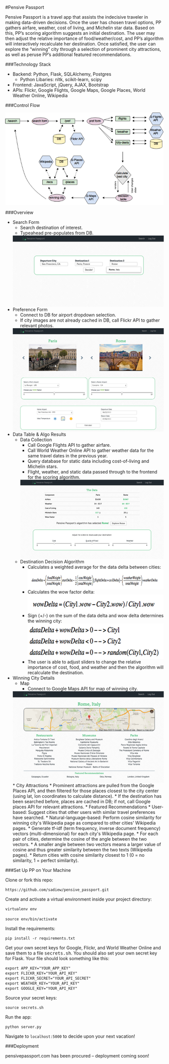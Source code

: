 #Pensive Passport

Pensive Passport is a travel app that assists the indecisive traveler in making data-driven decisions.  Once the user has chosen travel options, PP gathers airfare, weather, cost of living, and Michelin star data.  Based on this, PP’s scoring algorithm suggests an initial destination.  The user may then adjust the relative importance of food/weather/cost, and PP’s algorithm will interactively recalculate her destination.  Once satisfied, the user can explore the “winning” city through a selection of prominent city attractions, as well as peruse PP’s additional featured recommendations.

###Technology Stack
* Backend: Python, Flask, SQLAlchemy, Postgres
  * Python Libaries: nltk, scikit-learn, scipy
* Frontend: JavaScript, jQuery, AJAX, Bootstrap
* APIs: Flickr, Google Flights, Google Maps, Google Places, World Weather Online, Wikipedia

###Control Flow
<p align="center">
  <img align="center" src="/static/images/control-flow.png">
</p>

###Overview
* Search Form
  * Search destination of interest.
  * Typeahead pre-populates from DB.
  <img align="center" src="/static/images/search-screenshot.png">
* Preference Form
  * Connect to DB for airport dropdown selection.
  * If city images are not already cached in DB, call Flickr API to gather relevant photos.
  <img align="center" src="/static/images/pref-form-screenshot.png">
* Data Table & Algo Results
  * Data Collection
    * Call Google Flights API to gather airfare.
    * Call World Weather Online API to gather weather data for the same travel dates in the previous year.
    * Query database for static data including cost-of-living and Michelin stars.
    * Flight, weather, and static data passed through to the frontend for the scoring algorithm.
    <img align="center" src="/static/images/data-table-screenshot.png">
  * Destination Decision Algorithm
    * Calculates a weighted average for the data delta between cities:
      <img align="center" src="/static/images/data-delta.png">
    * Calculates the wow factor delta:
      <img align="center" src="/static/images/wow-delta.png">
    * Sign (+/-) on the sum of the data delta and wow delta determines the winning city:
      <img align="center" src="/static/images/winning-city-equation.png">
    * The user is able to adjust sliders to change the relative importance of cost, food, and weather and then the algorithm will recalculate the destination.
* Winning City Details
  * Map
    * Connect to Google Maps API for map of winning city.
  <img align="center" src="/static/images/city-details-screenshot.png">
  * City Attractions
    * Prominent attractions are pulled from the Google Places API, and then filtered for those places closest to the city center (using lat, lon coordinates to calculate distance).
    * If the destination has been searched before, places are cached in DB; if not, call Google places API for relevant attractions.
  * Featured Recommendations
    * User-based: Suggest cities that other users with similar travel preferences have searched.
    * Natural-language-based: Perform cosine similarity for winning city's Wikipedia page as compared to other cities' Wikipedia pages.
      * Generate tf-idf (term frequency, inverse document frequency) vectors (multi-dimensional) for each city's Wikipedia page.
      * For each pair of cities, determine the cosine of the angle between the two vectors.
      * A smaller angle between two vectors means a larger value of cosine and thus greater similarity between the two texts (Wikipedia pages).
      * Return cities with cosine similarity closest to 1 (0 = no similarity, 1 = perfect similarity).

###Set Up PP on Your Machine

Clone or fork this repo:

```
https://github.com/sadiew/pensive_passport.git
```

Create and activate a virtual environment inside your project directory:

```
virtualenv env

source env/bin/activate
```

Install the requirements:

```
pip install -r requirements.txt
```

Get your own secret keys for Google, Flickr, and World Weather Online and save them to a file <kbd>secrets.sh</kbd>. You should also set your own secret key for Flask. Your file should look something like this:

```
export APP_KEY="YOUR_APP_KEY"
export FLICKR_KEY="YOUR_API_KEY"
export FLICKR_SECRET="YOUR_API_SECRET"
export WEATHER_KEY="YOUR_API_KEY"
export GOOGLE_KEY="YOUR_API_KEY"
```

Source your secret keys:

```
source secrets.sh
```

Run the app:

```
python server.py
```
Navigate to `localhost:5000` to decide upon your next vacation!

###Deployment

pensivepassport.com has been procured – deployment coming soon!
